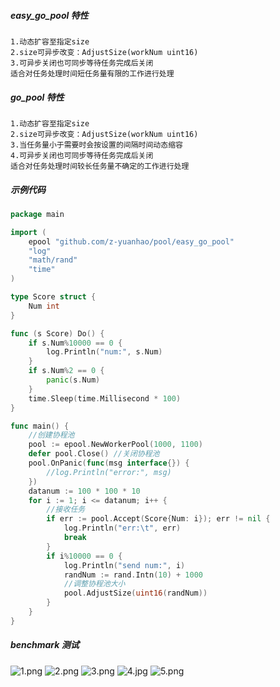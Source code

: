 ##### easy_go_pool 特性
```
1.动态扩容至指定size
2.size可异步改变：AdjustSize(workNum uint16)
3.可异步关闭也可同步等待任务完成后关闭
适合对任务处理时间短任务量有限的工作进行处理
```
##### go_pool 特性
```
1.动态扩容至指定size
2.size可异步改变：AdjustSize(workNum uint16)
3.当任务量小于需要时会按设置的间隔时间动态缩容
4.可异步关闭也可同步等待任务完成后关闭
适合对任务处理时间较长任务量不确定的工作进行处理
```
##### 示例代码
```go
package main

import (
	epool "github.com/z-yuanhao/pool/easy_go_pool"
	"log"
	"math/rand"
	"time"
)

type Score struct {
	Num int
}

func (s Score) Do() {
	if s.Num%10000 == 0 {
		log.Println("num:", s.Num)
	}
	if s.Num%2 == 0 {
		panic(s.Num)
	}
	time.Sleep(time.Millisecond * 100)
}

func main() {
	//创建协程池
	pool := epool.NewWorkerPool(1000, 1100)
	defer pool.Close() //关闭协程池
	pool.OnPanic(func(msg interface{}) {
		//log.Println("error:", msg)
	})
	datanum := 100 * 100 * 10
	for i := 1; i <= datanum; i++ {
		//接收任务
		if err := pool.Accept(Score{Num: i}); err != nil {
			log.Println("err:\t", err)
			break
		}
		if i%10000 == 0 {
			log.Println("send num:", i)
			randNum := rand.Intn(10) + 1000
			//调整协程池大小
			pool.AdjustSize(uint16(randNum))
		}
	}
}
```

##### benchmark 测试
![1.png](https://raw.githubusercontent.com/z-yuanhao/pool/master/images/1.png)
![2.png](https://raw.githubusercontent.com/z-yuanhao/pool/master/images/2.png)
![3.png](https://raw.githubusercontent.com/z-yuanhao/pool/master/images/3.png)
![4.jpg](https://raw.githubusercontent.com/z-yuanhao/pool/master/images/4.jpg)
![5.png](https://raw.githubusercontent.com/z-yuanhao/pool/master/images/5.png)